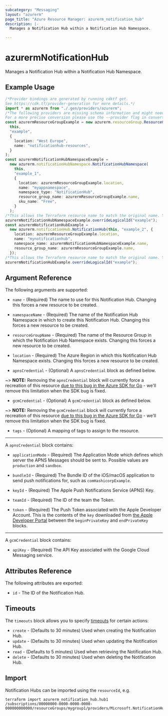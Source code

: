 ```yaml
---
subcategory: "Messaging"
layout: "azurerm"
page_title: "Azure Resource Manager: azurerm_notification_hub"
description: |-
  Manages a Notification Hub within a Notification Hub Namespace.

---
```


# azurermNotificationHub

Manages a Notification Hub within a Notification Hub Namespace.

## Example Usage

```typescript
/*Provider bindings are generated by running cdktf get.
See https://cdk.tf/provider-generation for more details.*/
import * as azurerm from "./.gen/providers/azurerm";
/*The following providers are missing schema information and might need manual adjustments to synthesize correctly: azurerm.
For a more precise conversion please use the --provider flag in convert.*/
const azurermResourceGroupExample = new azurerm.resourceGroup.ResourceGroup(
  this,
  "example",
  {
    location: "West Europe",
    name: "notificationhub-resources",
  }
);
const azurermNotificationHubNamespaceExample =
  new azurerm.notificationHubNamespace.NotificationHubNamespace(
    this,
    "example_1",
    {
      location: azurermResourceGroupExample.location,
      name: "myappnamespace",
      namespace_type: "NotificationHub",
      resource_group_name: azurermResourceGroupExample.name,
      sku_name: "Free",
    }
  );
/*This allows the Terraform resource name to match the original name. You can remove the call if you don't need them to match.*/
azurermNotificationHubNamespaceExample.overrideLogicalId("example");
const azurermNotificationHubExample =
  new azurerm.notificationHub.NotificationHub(this, "example_2", {
    location: azurermResourceGroupExample.location,
    name: "mynotificationhub",
    namespace_name: azurermNotificationHubNamespaceExample.name,
    resource_group_name: azurermResourceGroupExample.name,
  });
/*This allows the Terraform resource name to match the original name. You can remove the call if you don't need them to match.*/
azurermNotificationHubExample.overrideLogicalId("example");

```

## Argument Reference

The following arguments are supported:

*   `name` - (Required) The name to use for this Notification Hub. Changing this forces a new resource to be created.

*   `namespaceName` - (Required) The name of the Notification Hub Namespace in which to create this Notification Hub. Changing this forces a new resource to be created.

*   `resourceGroupName` - (Required) The name of the Resource Group in which the Notification Hub Namespace exists. Changing this forces a new resource to be created.

*   `location` - (Required) The Azure Region in which this Notification Hub Namespace exists. Changing this forces a new resource to be created.

*   `apnsCredential` - (Optional) A `apnsCredential` block as defined below.

\~> **NOTE:** Removing the `apnsCredential` block will currently force a recreation of this resource [due to this bug in the Azure SDK for Go](https://github.com/Azure/azure-sdk-for-go/issues/2246) - we'll remove this limitation when the SDK bug is fixed.

* `gcmCredential` - (Optional) A `gcmCredential` block as defined below.

\~> **NOTE:** Removing the `gcmCredential` block will currently force a recreation of this resource [due to this bug in the Azure SDK for Go](https://github.com/Azure/azure-sdk-for-go/issues/2246) - we'll remove this limitation when the SDK bug is fixed.

* `tags` - (Optional) A mapping of tags to assign to the resource.

***

A `apnsCredential` block contains:

*   `applicationMode` - (Required) The Application Mode which defines which server the APNS Messages should be sent to. Possible values are `production` and `sandbox`.

*   `bundleId` - (Required) The Bundle ID of the iOS/macOS application to send push notifications for, such as `comHashicorpExample`.

*   `keyId` - (Required) The Apple Push Notifications Service (APNS) Key.

*   `teamId` - (Required) The ID of the team the Token.

*   `token` - (Required) The Push Token associated with the Apple Developer Account. This is the contents of the `key` downloaded from [the Apple Developer Portal](https://developer.apple.com/account/ios/authkey/) between the `beginPrivateKey` and `endPrivateKey` blocks.

***

A `gcmCredential` block contains:

* `apiKey` - (Required) The API Key associated with the Google Cloud Messaging service.

## Attributes Reference

The following attributes are exported:

* `id` - The ID of the Notification Hub.

## Timeouts

The `timeouts` block allows you to specify [timeouts](https://www.terraform.io/language/resources/syntax#operation-timeouts) for certain actions:

* `create` - (Defaults to 30 minutes) Used when creating the Notification Hub.
* `update` - (Defaults to 30 minutes) Used when updating the Notification Hub.
* `read` - (Defaults to 5 minutes) Used when retrieving the Notification Hub.
* `delete` - (Defaults to 30 minutes) Used when deleting the Notification Hub.

## Import

Notification Hubs can be imported using the `resourceId`, e.g.

```console
terraform import azurerm_notification_hub.hub1 /subscriptions/00000000-0000-0000-0000-000000000000/resourceGroups/mygroup1/providers/Microsoft.NotificationHubs/namespaces/namespace1/notificationHubs/hub1
```
